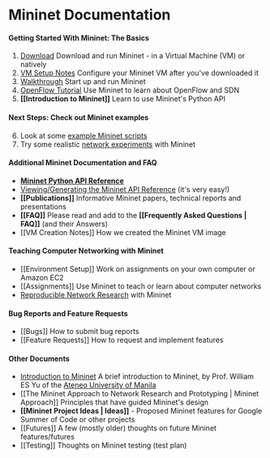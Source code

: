 Mininet Documentation
============

#### Getting Started With Mininet: The Basics
1. [Download](http://mininet.github.com/download) Download and run Mininet - in a Virtual Machine (VM) or natively
2. [VM Setup Notes](http://mininet.github.com/vm-setup-notes) Configure your Mininet VM after you've downloaded it
3. [Walkthrough](http://mininet.github.com/walkthrough) Start up and run Mininet
4. [OpenFlow Tutorial](http://www.openflow.org/wk/index.php/OpenFlow_Tutorial) Use Mininet to learn about OpenFlow and SDN
5. **[[Introduction to Mininet]]** Learn to use Mininet's Python API

#### Next Steps: Check out Mininet examples
6. Look at some [example Mininet scripts](https://github.com/mininet/mininet/tree/master/examples)
7. Try some realistic [network experiments](http://reproducingnetworkresearch.wordpress.com) with Mininet

#### Additional Mininet Documentation and FAQ
* **[Mininet Python API Reference](http://mininet.github.com/api/hierarchy.html)**
* [Viewing/Generating the Mininet API Reference](Mininet-API-Documentation) (it's very easy!)
* **[[Publications]]** Informative Mininet papers, technical reports and presentations
* **[[FAQ]]** Please read and add to the **[[Frequently Asked Questions | FAQ]]** (and their Answers)
* [[VM Creation Notes]] How we created the Mininet VM image

#### Teaching Computer Networking with Mininet
* [[Environment Setup]] Work on assignments on your own computer or Amazon EC2
* [[Assignments]] Use Mininet to teach or learn about computer networks
* [Reproducible Network Research](http://reproducingnetworkresearch.wordpress.com) with Mininet

#### Bug Reports and Feature Requests
* [[Bugs]] How to submit bug reports
* [[Feature Requests]] How to request and implement features

#### Other Documents

* [Introduction to Mininet](http://cng.ateneo.edu/cng/wyu/classes/cs154/cs154-mn-intro.pdf) A brief introduction to Mininet, by Prof. William ES Yu of the [Ateneo University of Manila](http://ateneo.edu)
* [[The Mininet Approach to Network Research and Prototyping | Mininet Approach]] Principles that have guided Mininet's design
* **[[Mininet Project Ideas | Ideas]]** - Proposed Mininet features for Google Summer of Code or other projects
* [[Futures]] A few (mostly older) thoughts on future Mininet features/futures
* [[Testing]] Thoughts on Mininet testing (test plan)

<!-- comment this out since it's obsolete
* [Release Plan](Release-Plan) Planning and task lists for Mininet releases
-->